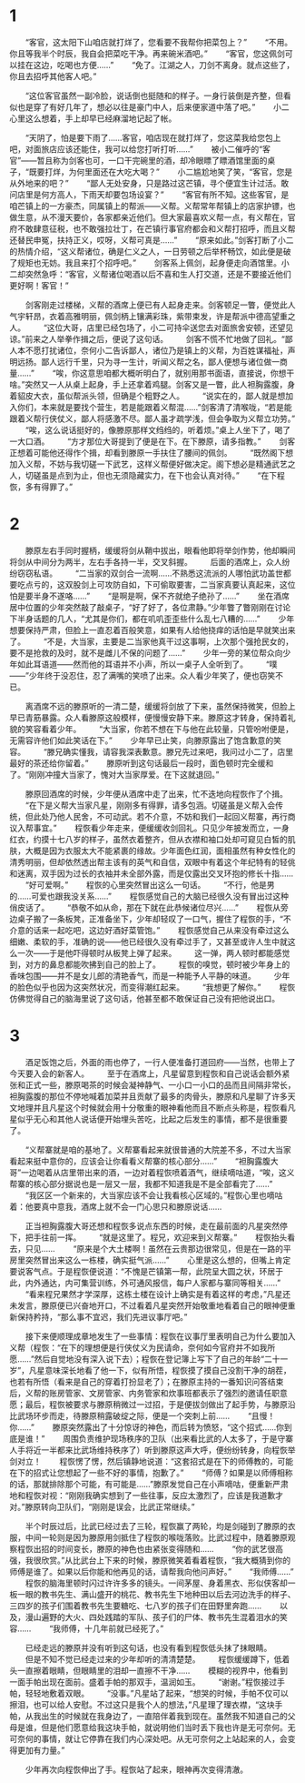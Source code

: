 # 1
　　“客官，这太阳下山咱店就打烊了，您看要不我帮你把菜包上？”
　　“不用。你且等我半个时辰，我自会把菜吃干净。再来碗米酒吧。”
　　“客官，您这佩剑可以挂在这边，吃喝也方便……”
　　“免了。江湖之人，刀剑不离身。就点这些了，你且去招呼其他客人吧。”

　　“这位客官虽然一副冷脸，说话倒也挺随和的样子。一身行装倒是齐整，但看似也是穿了有好几年了，想必以往是豪门中人，后来便家道中落了吧。”
　　小二心里这么想着，手上却早已经麻溜地记起了帐。

　　“天阴了，怕是要下雨了……客官，咱店现在就打烊了，您这菜我给您包上吧，对面旅店应该还能住，我可以给您打听打听……”
　　被小二催呼的“客官”——暂且称为剑客也可，一口干完碗里的酒，却冷眼瞟了瞟酒馆里面的桌子，“既要打烊，为何里面还在大吃大喝？”
　　小二尴尬地笑了笑，“客官，您是从外地来的吧？”
　　“鄙人无处安身，只是路过这芒镇，寻个便宜生计过活。敢问店里是何方高人，下雨天却要包场设宴？”
　　“客官有所不知。这些客官，是咱芒镇上的一方豪杰，同属镇上的帮派——义帮。义帮常年帮镇上的店家护镖，也做生意，从不漫天要价，各家都亲近他们。但大家最喜欢义帮一点，有义帮在，官府不敢肆意征税，也不敢强拉壮丁，在芒镇行事官府都会和义帮打招呼，而且义帮还替民申冤，扶持正义，哎呀，义帮可真是……”
　　“原来如此。”剑客打断了小二的热情介绍，“这义帮诸位，确是仁义之人，一日劳顿之后举杯畅饮，如此便是破了规矩也无妨。我且来打个招呼吧。”
　　剑客系上佩剑，起身便走向酒馆里。小二却突然急呼：“客官，义帮诸位喝酒以后不喜和生人打交道，还是不要接近他们更好啊！客官！”

　　剑客刚走过楼梯，义帮的酒席上便已有人起身走来。剑客顿足一瞥，便觉此人气宇轩昂，衣着高雅明丽，佩剑柄上镶满彩珠，紫带束发，许是帮派中德高望重之人。
　　“这位大哥，店里已经包场了，小二可持伞送您去对面旅舍安顿，还望见谅。”前来之人举拳作揖之后，便说了这句话。
　　剑客不慌不忙地做了回礼。“鄙人本不愿打扰诸位，奈何小二告诉鄙人，诸位乃是镇上的义帮，为百姓谋福祉，声明远扬。鄙人远行千里，只为寻一生计，听闻义帮之名，鄙人便想与诸位做一商量……”
　　“唉，你这意思咱都大概听明白了，就别用那书面语，直接说，你想干啥。”突然又一人从桌上起身，手上还拿着鸡腿。剑客又是一瞥，此人袒胸露腹，身着貂皮大衣，虽似帮派头领，但确是个粗野之人。
　　“说实在的，鄙人就是想加入你们，本来就是要找个营生，若是能跟着义帮混……”剑客清了清喉咙，“若是能跟着义帮行侠仗义，鄙人将感激不尽。鄙人虽才疏学浅，但会争取为义帮立功劳。”
　　“唉，这么说话挺好的，像滕原那样文绉绉的，听着烦。”桌上人坐下了，喝了一大口酒。
　　“方才那位大哥提到了便是在下。在下滕原，请多指教。”
　　剑客正想着可能他还得作个揖，却看到滕原一手扶住了腰间的佩剑。
　　“既然阁下想加入义帮，不妨与我切磋一下武艺，这样义帮便好做决定。阁下想必是精通武艺之人，切磋虽是点到为止，但也无须隐藏实力，在下也会认真对待。”
　　“在下程恢，多有得罪了。”
# 2
　　滕原左右手同时握柄，缓缓将剑从鞘中拔出，眼看他即将举剑作势，他却瞬间将剑从中间分为两半，左右手各持一半，交叉斜握。
　　后面的酒席上，众人纷纷窃窃私语。
　　“二当家的双剑合一流啊……不熟悉这流派的人哪怕武功盖世都要吃点亏的，这双股剑上可攻防自如，下可偷取要害，二当家真要认真起来，这位怕是要半身不遂咯……”
　　“是啊是啊，保不齐就绝子绝孙了……”
　　坐在酒席居中位置的少年突然敲了敲桌子，“好了好了，各位肃静。”少年瞥了瞥刚刚在讨论下半身话题的几人，“尤其是你们，都在叽叽歪歪些什么乱七八糟的……”
　　少年想要保持严肃，但脸上一直忍着百般笑意，如果有人给他挠痒的话怕是早就笑出来了。
　　“不是，大当家，主要是二当家他真干过这事啊，上次那个强抢民女的，要不是抢救的及时，就不是雌儿不保的问题了……”
　　少年一旁的某位帮众向少年如此耳语道——然而他的耳语并不小声，所以一桌子人全听到了。
　　“噗——”少年终于没忍住，忍了满嘴的笑喷了出来。众人看少年笑了，便也窃笑不已。

　　离酒席不远的滕原听的一清二楚，缓缓将剑放了下来，虽然保持微笑，但脸上早已青筋暴露。众人看滕原这般模样，便慢慢安静下来。滕原这才转身，保持着礼貌的笑容看着少年。
　　“大当家，你若不想在下与他在此较量，只管吩咐便是，无需容许他们如此笑话在下。”
　　少年早已止笑，向滕原露出了饱含歉意的笑容。
　　“滕兄确实懂我，请容我深表歉意。滕兄先过来吧，我问过小二了，店里最好的茶还给你留着。”
　　滕原听到这句话最后一段时，面色顿时完全缓和了。“刚刚冲撞大当家了，愧对大当家厚爱。在下这就退回。”

　　滕原回酒席的时候，少年便从酒席中走了出来，忙不迭地向程恢作了个揖。
　　“在下是义帮大当家凡星，刚刚多有得罪，请多包涵。切磋虽是义帮入会传统，但此处乃他人民舍，不可动武。若不介意，不妨和我们一起回义帮寨，再行商议入帮事宜。”
　　程恢看少年走来，便缓缓收剑回礼。只见少年披发而立，一身红衣，约摸十七八岁的样子，虽然衣着整齐，但从衣襟和袖口处却可窥见白皙的肌肤，大概是因为衣服太大不能紧裹的缘故。少年面色红润，面相虽然有种女性化的清秀明丽，但却依然透出帮主该有的英气和自信，双眼中有着这个年纪特有的轻佻和迷离，双手因为过长的衣袖并未全部外露，而是仅露出交叉环抱的修长十指……
　　“好可爱啊。”
　　程恢的心里突然冒出这么一句话。
　　“不行，他是男的……可爱也跟我没关系……”
　　程恢感觉自己的大脑已经很久没有冒出过这种俏皮话了。
　　“恭敬不如从命，那在下就在此恭候诸位尽兴……”
　　程恢从旁边桌子搬了一条板凳，正准备坐下，少年却轻叹了一口气，握住了程恢的手，“不介意的话来一起吃吧，这边好酒好菜管饱。”
　　程恢感觉自己从来没有牵过这么细嫩、柔软的手，准确的说——他已经很久没有牵过手了，又甚至或许人生中就这么一次——于是他吓得顿时从板凳上弹了起来。
　　这一弹，两人顿时都能感觉到，对方的鼻息都能吹拂到自己的脸上了。
　　程恢的嗅觉，顿时被少年身上的香味包围——并不是女儿郎的清艳香气，而是一种能予人平静的味道。
　　少年的脸色似乎也因为这突然状况，而变得潮红起来。
　　“我想更了解你。”
　　程恢仿佛觉得自己的脑海里说了这句话，他甚至都不敢保证自己没有把他说出口。
# 3
　　酒足饭饱之后，外面的雨也停了，一行人便准备打道回府——当然，也带上了今天要入会的新客人。
　　至于在酒席上，凡星留意到程恢和自己说话会额外紧张和正式一些，滕原喝茶的时候会凝神静气、一小口一小口的品而且间隔非常长，袒胸露腹的那位不停地喊着加菜并且贡献了最多的肉骨头，滕原和凡星聊了许多天文地理并且凡星这个时候就会用十分敬重的眼神看他而且不断点头称是，程恢看凡星似乎无心和其他人说话便开始埋头苦吃，比起之后发生的事情，都不是很重要了。

　　“义帮寨就是咱的基地了。义帮寨看起来就很普通的大院差不多，不过大当家看起来挺中意你的，应该会让你看看义帮寨的核心部分……”
　　“袒胸露腹大哥”一边喝着从店里带出来的酒，一边对着程恢喷着酒气，继续嘀咕道，“唉，这义帮寨的核心部分据说也是一层又一层，我都不知道我是不是全部看完了……”
　　“我区区一个新来的，大当家应该不会让我看核心区域的。”程恢心里也嘀咕着：他要真中意我，酒席上就不会一门心思只和滕原说话……

　　正当袒胸露腹大哥还想和程恢多说点东西的时候，走在最前面的凡星突然停下，把手往前一挥。
　　“就是这里了。程兄，欢迎来到义帮寨。”
　　程恢抬头看去，只见……
　　“原来是个大土楼啊！虽然在云贵那边很常见，但是在一路的平房里突然冒出来这么一栋楼，确实挺气派……”
　　心里是这么想的，但嘴上肯定要说客气点。于是程恢便说道：“不愧是芒镇第一帮，此院呈大圆之状，环居于此，内外通达，内可集营训练，外可通风报信，每户人家都与寨同等相关……”
　　“看来程兄果然才学深厚，这栋土楼在设计上确实是有着这样的考虑，”凡星还未发言，滕原便已兴奋地开口，不过看着凡星突然开始敬重地看着自己的眼神便重新保持矜持，“那么事不宜迟，我们先进议事厅吧。”

　　接下来便顺理成章地发生了一些事情：程恢在议事厅里表明自己为什么要加入义帮（程恢：“在下的理想便是行侠仗义为民请命，奈何如今官府并不如我所愿……”然后自觉地没有深入说下去）；程恢在登记簿上写下了自己的年龄“二十一岁”，凡星意味深长地看了他一下，似有所悟，程恢摸了摸自己没割干净的胡茬，也若有所悟（看来是自己的穿着打扮显老了）；在滕原主持的一番知识问答结束后，义帮的账房管家、文房管家、内务管家和炊事班都表示了强烈的邀请任职意愿；最后，程恢被要求与滕原稍微过一过招，于是便拔剑做出了起手势，与滕原沿比武场环步而走，待滕原稍露破绽之际，便是一个突刺上前……
　　“且慢！你……”
　　滕原突然露出了十分惊讶的神色，而后转为愤怒，“这个招式……你到底是谁！”
　　周围负责维护现场秩序的卫队（出来看比武的人太多了，于是守寨人手将近一半都来比武场维持秩序了）听到滕原这声大呼，便纷纷转身，向程恢举剑对立！
　　程恢愣了愣，然后镇静地说道：“这套招式是在下的师傅教的，可能在下的招式让您想起了一些不好的事情，抱歉了。”
　　“师傅？如果是以师傅相称的话，那就排除那个可能，有可能是……”滕原发觉自己在小声嘀咕，便重新严肃地和程恢对视：“刚刚我确实想到了一些往事，反应太激烈了，应该是我道歉才对。”滕原转向卫队们，“刚刚是误会，比武正常继续。”

　　半个时辰过后，比武已经过去了三轮，程恢赢了两轮，均是剑碰到了滕原的衣服，中间一轮则是因为滕原用剑抵住了程恢的喉咙落败。比武过程中，随着滕原观察程恢出招的时间变长，滕原的神色也由紧张变得随和……
　　“你的武艺很高强，我很欣赏。”从比武台上下来的时候，滕原微笑着看着程恢，“我大概猜到你的师傅是谁了。如果以后你能和他再见的话，请帮我向他问声好。”
　　“我师傅……”
　　程恢的脑海里顿时闪过许许多多的镜头。一间茅屋、身着黑衣、形似侠客却一板一眼的教书先生、满山盛开的桃花、教书先生下地种田以后去河边洗手的样子、三四岁的孩子们围着教书先生要糖吃、七八岁的孩子们在田野里奔跑……
　　以及，漫山遍野的大火、四处践踏的军队、孩子们的尸体、教书先生混着泪水的笑容……
　　“我师傅，十几年前就已经死了。”

　　已经走远的滕原并没有听到这句话，也没有看到程恢低头抹了抹眼睛。
　　但是不知不觉已经走过来的少年却听的清清楚楚。
　　程恢缓缓蹲下，低着头一直擦着眼睛，但眼睛里的泪却一直擦不干净……
　　模糊的视界中，他看到一面手帕出现在面前。盛着手帕的那双手，温润如玉。
　　“谢谢。”程恢接过手帕，轻轻地敷着双眼。
　　“没事。”凡星站了起来，“想哭的时候，手帕不仅可以擦泪，也可以给人安慰。不过这只是我个人的想法，”凡星理了理衣襟，“这块手帕，从我出生的时候就在我身边了，一直陪伴着我到现在。虽然我不知道自己的父母是谁，但是他们愿意给我这块手帕，就说明他们当时丢下我也许是无可奈何。无可奈何的事情，就让它停靠在我们内心深处吧。从无可奈何之上站起来的人，会变得更加有力量。”

　　少年再次向程恢伸出了手。程恢站了起来，眼神再次变得清澈。
<!-- ##{"timestamp":1565693854}## -->